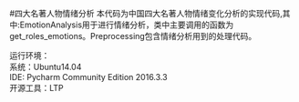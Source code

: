 #四大名著人物情绪分析
本代码为中国四大名著人物情绪变化分析的实现代码,其中:EmotionAnalysis用于进行情绪分析，类中主要调用的函数为get_roles_emotions。Preprocessing包含情绪分析用到的处理代码。<br>

运行环境：<br>
	系统：Ubuntu14.04<br>
	IDE: Pycharm Community Edition 2016.3.3<br>
	开源工具：LTP<br>
